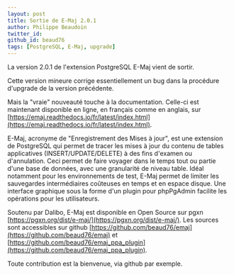 ```yaml
---
layout: post
title: Sortie de E-Maj 2.0.1 
author: Philippe Beaudoin
twitter_id:
github_id: beaud76
tags: [PostgreSQL, E-Maj, upgrade]
---
```


La version 2.0.1 de l'extension PostgreSQL E-Maj vient de sortir.

Cette version mineure corrige essentiellement un bug dans la procédure d'upgrade de la version précédente. 

Mais la "vraie" nouveauté touche à la documentation. Celle-ci est maintenant disponible en ligne, en français comme en anglais, sur [https://emaj.readthedocs.io/fr/latest/index.html](https://emaj.readthedocs.io/fr/latest/index.html).

<!--MORE-->

E-Maj, acronyme de "Enregistrement des Mises à jour", est une extension de PostgreSQL qui permet de tracer les mises à jour du contenu de tables applicatives (INSERT/UPDATE/DELETE) à des fins d'examen ou d'annulation. Ceci permet de faire voyager dans le temps tout ou partie d'une base de données, avec une granularité de niveau table. Idéal notamment pour les environnements de test, E-Maj permet de limiter les sauvegardes intermédiaires coûteuses en temps et en espace disque. Une interface graphique sous la forme d'un plugin pour phpPgAdmin facilite les opérations pour les utilisateurs.

Soutenu par Dalibo, E-Maj est disponible en Open Source sur pgxn [https://pgxn.org/dist/e-maj/](https://pgxn.org/dist/e-maj/). Les sources sont accessibles sur github [https://github.com/beaud76/emaj](https://github.com/beaud76/emaj) et [https://github.com/beaud76/emaj_ppa_plugin](https://github.com/beaud76/emaj_ppa_plugin).

Toute contribution est la bienvenue, via github par exemple.


